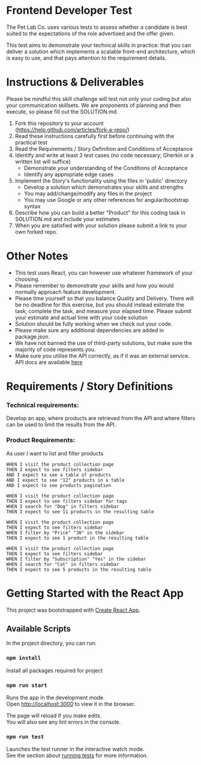 # Frontend Developer Test
The Pet Lab Co. uses various tests to assess whether a candidate is best suited to the expectations of the role 
advertised and the offer given.

This test aims to demonstrate your technical skills in practice: that you can deliver a solution which implements a 
scalable front-end architecture, which is easy to use, and that pays attention to the requirement details.


# Instructions & Deliverables
Please be mindful this skill challenge will test not only your coding but also your communication skillsets. We are 
proponents of planning and then execute, so please fill out the SOLUTION.md.

1. Fork this repository to your account (https://help.github.com/articles/fork-a-repo/)
2. Read these instructions carefully first before continuing with the practical test
3. Read the Requirements / Story Definition and Conditions of Acceptance
4. Identify and write at least 3 test cases (no code necessary; Gherkin or a written list will suffice)
    - Demonstrate your understanding of the Conditions of Acceptance
    - Identify any appropriate edge cases
5. Implement the Story's functionality using the files in 'public' directory
    - Develop a solution which demonstrates your skills and strengths
    - You may add/change/modify any files in the project
    - You may use Google or any other references for angular/bootstrap syntax
6. Describe how you can build a better "Product" for this coding task in SOLUTION.md and include your estimates
7. When you are satisfied with your solution please submit a link to your own forked repo.

# Other Notes

- This test uses React, you can however use whatever framework of your choosing.
- Please remember to demonstrate your skills and how you would normally approach feature development.
- Please time yourself so that you balance Quality and Delivery. There will be no deadline for this exercise, but you should instead estimate the task, complete the task, and measure your elapsed time. Please submit your estimate and actual time with your code solution
- Solution should be fully working when we check out your code.
- Please make sure any additional dependencies are added in package.json.
- We have not banned the use of third-party solutions, but make sure the majority of code represents you.
- Make sure you utilise the API correctly, as if it was an external service. API docs are available [here](./API_DOCS.md)

Requirements / Story Definitions
================================

### Technical requirements:

Develop an app, where products are retrieved from the API and where filters can be used to limit the results from the 
API.

### Product Requirements:

As user I want to list and filter products

``` gherkin
WHEN I visit the product collection page
THEN I expect to see filters sidebar
AND I expect to see a table of products
AND I expect to see "12" products in a table
AND I expect to see products pagination

WHEN I visit the product collection page
THEN I expect to see filters sidebar for tags
WHEN I search for "Dog" in filters sidebar
THEN I expect to see 11 products in the resulting table

WHEN I visit the product collection page
THEN I expect to see filters sidebar
WHEN I filter by "Price" "30" in the sidebar
THEN I expect to see 1 product in the resulting table

WHEN I visit the product collection page
THEN I expect to see filters sidebar
WHEN I filter by "Subscription" "Yes" in the sidebar
WHEN I search for "Cat" in filters sidebar
THEN I expect to see 5 products in the resulting table

```

# Getting Started with the React App

This project was bootstrapped with [Create React App](https://github.com/facebook/create-react-app).

## Available Scripts

In the project directory, you can run:

### `npm install`

Install all packages required for project

### `npm run start`

Runs the app in the development mode.\
Open [http://localhost:3000](http://localhost:3000) to view it in the browser.

The page will reload if you make edits.\
You will also see any lint errors in the console.

### `npm run test`

Launches the test runner in the interactive watch mode.\
See the section about [running tests](https://facebook.github.io/create-react-app/docs/running-tests) for more information.
